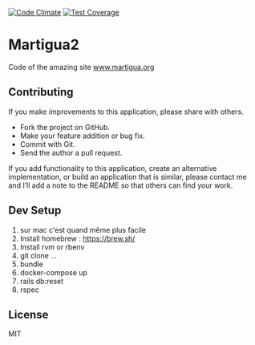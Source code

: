 [![Code Climate](https://codeclimate.com/github/joel1di1/martigua2.png)](https://codeclimate.com/github/joel1di1/martigua2)
[![Test Coverage](https://codeclimate.com/github/joel1di1/martigua2/coverage.png)](https://codeclimate.com/github/joel1di1/martigua2)

Martigua2
=========

Code of the amazing site www.martigua.org

Contributing
--

If you make improvements to this application, please share with others.

-   Fork the project on GitHub.
-   Make your feature addition or bug fix.
-   Commit with Git.
-   Send the author a pull request.

If you add functionality to this application, create an alternative
implementation, or build an application that is similar, please contact
me and I’ll add a note to the README so that others can find your work.

Dev Setup
--

1. sur mac c'est quand même plus facile
2. Install homebrew : https://brew.sh/
3. Install rvm or rbenv
4. git clone ...
5. bundle
6. docker-compose up
7. rails db:reset
8. rspec


License
--

MIT
